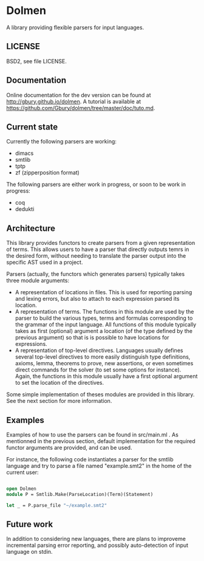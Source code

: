 # Dolmen

A library providing flexible parsers for input languages.

## LICENSE

BSD2, see file LICENSE.

## Documentation

Online documentation for the dev version can be found at <http://gbury.github.io/dolmen>.
A tutorial is available at <https://github.com/Gbury/dolmen/tree/master/doc/tuto.md>.

## Current state

Currently the following parsers are working:

- dimacs
- smtlib
- tptp
- zf (zipperposition format)

The following parsers are either work in progress, or soon to be
work in progress:

- coq
- dedukti

## Architecture

This library provides functors to create parsers from a given
representation of terms. This allows users to have a parser that
directly outputs temrs in the desired form, without needing to
translate the parser output into the specific AST used in a project.

Parsers (actually, the functors which generates parsers) typically takes
three module arguments:

- A representation of locations in files. This is used for reporting
  parsing and lexing errors, but also to attach to each expression parsed
  its location.
- A representation of terms. The functions in this module are used by the
  parser to build the various types, terms and formulas corresponding
  to the grammar of the input language. All functions of this module
  typically takes as first (optional) argument a location (of the type
  defined by the previous argument) so that is is possible to have
  locations for expressions.
- A representation of top-level directives. Languages usually defines
  several top-level directives to more easily distinguish type definitions,
  axioms, lemma, theorems to prove, new assertions, or even sometimes direct
  commands for the solver (to set some options for instance). Again, the functions
  in this module usually have a first optional argument to set the location
  of the directives.

Some simple implementation of theses modules are provided in this library.
See the next section for more information.

## Examples

Examples of how to use the parsers can be found in src/main.ml . As mentionned
in the previous section, default implementation for the required functor arguments
are provided, and can be used.

For instance, the following code instantiates a parser for the smtlib language
and try to parse a file named "example.smt2" in the home of the current user:

```ocaml

open Dolmen
module P = Smtlib.Make(ParseLocation)(Term)(Statement)

let _ = P.parse_file "~/example.smt2"

```

## Future work

In addition to considering new languages, there are plans to improveme
incremental parsing error reporting, and possibly auto-detection of
input language on stdin.

